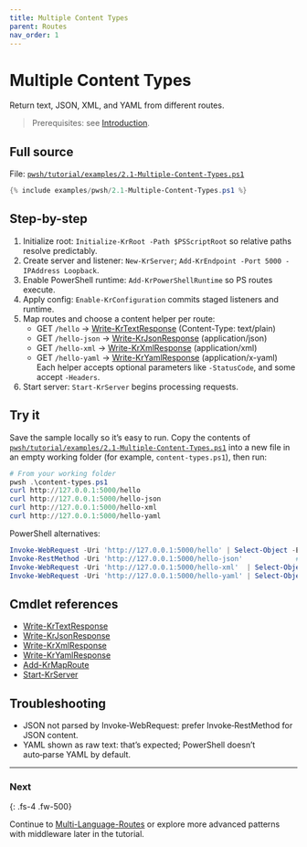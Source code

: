 ```yaml
---
title: Multiple Content Types
parent: Routes
nav_order: 1
---
```


# Multiple Content Types

Return text, JSON, XML, and YAML from different routes.

> Prerequisites: see [Introduction][Introduction].

## Full source

File: [`pwsh/tutorial/examples/2.1-Multiple-Content-Types.ps1`][2.1-Multiple-Content-Types.ps1]

```powershell
{% include examples/pwsh/2.1-Multiple-Content-Types.ps1 %}
```

## Step-by-step

1. Initialize root: `Initialize-KrRoot -Path $PSScriptRoot` so relative paths resolve predictably.
2. Create server and listener: `New-KrServer`; `Add-KrEndpoint -Port 5000 -IPAddress Loopback`.
3. Enable PowerShell runtime: `Add-KrPowerShellRuntime` so PS routes execute.
4. Apply config: `Enable-KrConfiguration` commits staged listeners and runtime.
5. Map routes and choose a content helper per route:
      - GET `/hello` → [Write-KrTextResponse][Write-KrTextResponse] (Content-Type: text/plain)
      - GET `/hello-json` → [Write-KrJsonResponse][Write-KrJsonResponse] (application/json)
      - GET `/hello-xml` → [Write-KrXmlResponse][Write-KrXmlResponse] (application/xml)
      - GET `/hello-yaml` → [Write-KrYamlResponse][Write-KrYamlResponse] (application/x-yaml)
      Each helper accepts optional parameters like `-StatusCode`, and some accept `-Headers`.
6. Start server: `Start-KrServer` begins processing requests.

## Try it

Save the sample locally so it’s easy to run. Copy the contents of
[`pwsh/tutorial/examples/2.1-Multiple-Content-Types.ps1`][2.1-Multiple-Content-Types.ps1]
into a new file in an empty working folder (for example, `content-types.ps1`), then run:

```powershell
# From your working folder
pwsh .\content-types.ps1
curl http://127.0.0.1:5000/hello
curl http://127.0.0.1:5000/hello-json
curl http://127.0.0.1:5000/hello-xml
curl http://127.0.0.1:5000/hello-yaml
```

PowerShell alternatives:

```powershell
Invoke-WebRequest -Uri 'http://127.0.0.1:5000/hello' | Select-Object -ExpandProperty Content
Invoke-RestMethod -Uri 'http://127.0.0.1:5000/hello-json'             # auto-parses JSON
Invoke-WebRequest -Uri 'http://127.0.0.1:5000/hello-xml'  | Select-Object -ExpandProperty Content
Invoke-WebRequest -Uri 'http://127.0.0.1:5000/hello-yaml' | Select-Object -ExpandProperty Content
```

## Cmdlet references

- [Write-KrTextResponse][Write-KrTextResponse]
- [Write-KrJsonResponse][Write-KrJsonResponse]
- [Write-KrXmlResponse][Write-KrXmlResponse]
- [Write-KrYamlResponse][Write-KrYamlResponse]
- [Add-KrMapRoute][Add-KrMapRoute]
- [Start-KrServer][Start-KrServer]

## Troubleshooting

- JSON not parsed by Invoke‑WebRequest: prefer Invoke‑RestMethod for JSON content.
- YAML shown as raw text: that’s expected; PowerShell doesn’t auto‑parse YAML by default.

---

### Next

{: .fs-4 .fw-500}

Continue to [Multi-Language-Routes][Next] or explore more advanced patterns with middleware later in the tutorial.

[2.1-Multiple-Content-Types.ps1]: /pwsh/tutorial/examples/2.1-Multiple-Content-Types.ps1
[Write-KrTextResponse]: /pwsh/cmdlets/Write-KrTextResponse
[Write-KrJsonResponse]: /pwsh/cmdlets/Write-KrJsonResponse
[Write-KrXmlResponse]: /pwsh/cmdlets/Write-KrXmlResponse
[Write-KrYamlResponse]: /pwsh/cmdlets/Write-KrYamlResponse
[Add-KrMapRoute]: /pwsh/cmdlets/Add-KrMapRoute
[Start-KrServer]: /pwsh/cmdlets/Start-KrServer
[Next]: ./2.Multi-Language-Routes
[Introduction]: ../1.introduction/index#prerequisites
